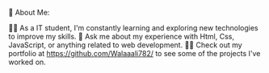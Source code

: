 🚀 About Me:

👨‍💻 As a IT student, I'm constantly learning and exploring new technologies to improve my skills.
💬 Ask me about my experience with Html, Css, JavaScript, or anything related to web development.
👨‍💻 Check out my portfolio at https://github.com/Walaaali782/ to see some of the projects I've worked on.

<!---
NadaBadawyFathy/NadaBadawyFathy is a ✨ special ✨ repository because its `README.md` (this file) appears on your GitHub profile.
You can click the Preview link to take a look at your changes.
--->
